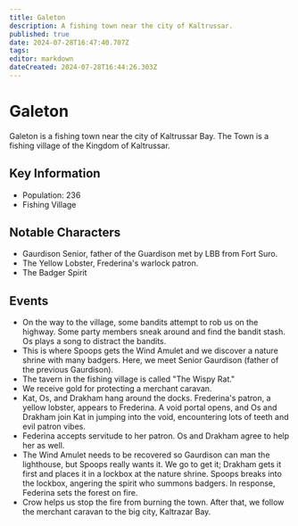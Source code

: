 ```yaml
---
title: Galeton
description: A fishing town near the city of Kaltrussar.
published: true
date: 2024-07-28T16:47:40.707Z
tags: 
editor: markdown
dateCreated: 2024-07-28T16:44:26.303Z
---
```


# Galeton
Galeton is a fishing town near the city of Kaltrussar Bay. The Town is a fishing village of the Kingdom of Kaltrussar.

## Key Information
- Population: 236
- Fishing Village

## Notable Characters
- Gaurdison Senior, father of the Guardison met by LBB from Fort Suro.
- The Yellow Lobster, Frederina's warlock patron.
- The Badger Spirit

## Events
- On the way to the village, some bandits attempt to rob us on the highway. Some party members sneak around and find the bandit stash. Os plays a song to distract the bandits.
- This is where Spoops gets the Wind Amulet and we discover a nature shrine with many badgers. Here, we meet Senior Gaurdison (father of the previous Gaurdison).
- The tavern in the fishing village is called "The Wispy Rat."
- We receive gold for protecting a merchant caravan.
- Kat, Os, and Drakham hang around the docks. Frederina's patron, a yellow lobster, appears to Frederina. A void portal opens, and Os and Drakham join Kat in jumping into the void, encountering lots of teeth and evil patron vibes.
- Federina accepts servitude to her patron. Os and Drakham agree to help her as well.
- The Wind Amulet needs to be recovered so Gaurdison can man the lighthouse, but Spoops really wants it. We go to get it; Drakham gets it first and places it in a lockbox at the nature shrine. Spoops breaks into the lockbox, angering the spirit who summons badgers. In response, Federina sets the forest on fire.
- Crow helps us stop the fire from burning the town. After that, we follow the merchant caravan to the big city, Kaltrazar Bay.